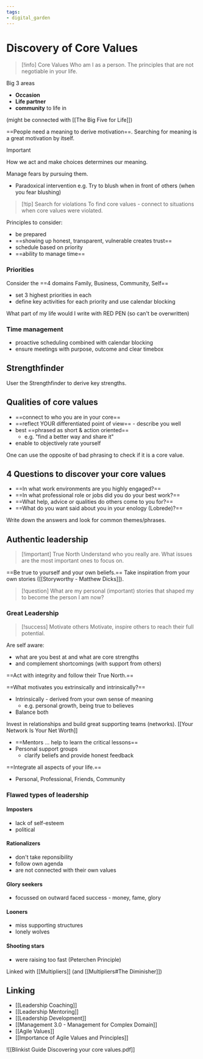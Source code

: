 ```yaml
---
tags: 
- digital_garden
---
```

# Discovery of Core Values


> [!info] Core Values
> Who am I as a person. The principles that are not negotiable in your life.

 Big 3 areas
+ **Occasion**
+ **Life partner**
+ **community** to life in

(might be connected with [[The Big Five for Life]])

==People need a meaning to derive motivation==. Searching for meaning is a great motivation by itself.

> [!important]
> How we act and make choices determines our meaning.

Manage fears by pursuing them. 
+ Paradoxical intervention e.g. Try to blush when in front of others (when you fear blushing)

> [!tip] Search for violations
> To find core values - connect to situations when core values were violated.

Principles to consider:
+ be prepared
+ ==showing up honest, transparent, vulnerable creates trust==
+ schedule based on priority
+ ==ability to manage time==

### Priorities
Consider the ==4 domains Family, Business, Community, Self==
+ set 3 highest priorities in each
+ define key activities for each priority and use calendar blocking

What part of my life would I write with RED PEN (so can't be overwritten)

### Time management
+ proactive scheduling combined with calendar blocking
+ ensure meetings with purpose, outcome and clear timebox

## Strengthfinder
User the Strengthfinder to derive key strengths.

## Qualities of core values
+ ==connect to who you are in your core==
+ ==reflect YOUR differentiated point of view== - describe you well
+ best ==phrased as short & action oriented==
	+ e.g. "find a better way and share it"
+ enable to objectively rate yourself

One can use the opposite of bad phrasing to check if it is a core value.

## 4 Questions to discover your core values
+ ==In what work environments are you highly engaged?==
+ ==In what professional role or jobs did you do your best work?==
+ ==What help, advice or qualities do others come to you for?==
+ ==What do you want said about you in your enology (Lobrede)?==

Write down the answers and look for common themes/phrases.


## Authentic leadership
> [!important] True North
> Understand who you really are. What issues are the most important ones to focus on.

==Be true to yourself and your own beliefs.==
Take inspiration from your own stories ([[Storyworthy - Matthew Dicks]]). 

> [!question]
> What are my personal (important) stories that shaped my to become the person I am now?

### Great Leadership
> [!success] Motivate others
> Motivate, inspire others to reach their full potential. 

Are self aware:
+ what are you best at and what are core strengths
+ and complement shortcomings (with support from others)

==Act with integrity and follow their True North.==

==What motivates you extrinsically and intrinsically?==
+ Intrinsically - derived from your own sense of meaning
	+ e.g. personal growth, being true to believes
+ Balance both

Invest in relationships and build great supporting teams (networks).
[[Your Network Is Your Net Worth]]
+ ==Mentors ... help to learn the critical lessons==
+ Personal support groups
	+ clarify beliefs and provide honest feedback

==Integrate all aspects of your life.==
+ Personal, Professional, Friends, Community


### Flawed types of leadership
#### Imposters
+ lack of self-esteem
+ political

#### Rationalizers
+ don't take reponsibility
+ follow own agenda
+ are not connected with their own values

#### Glory seekers
+ focussed on outward faced success - money, fame, glory

#### Looners
+ miss supporting structures
+ lonely wolves

#### Shooting stars
+ were raising too fast (Peterchen Principle)

Linked with [[Multipliers]] (and [[Multipliers#The Diminisher]])



## Linking
+ [[Leadership Coaching]]
+ [[Leadership Mentoring]]
+ [[Leadership Development]]
+ [[Management 3.0 - Management for Complex Domain]]
+ [[Agile Values]]
+ [[Importance of Agile Values and Principles]]



![[Blinkist Guide Discovering your core values.pdf]]